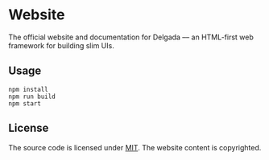 # Website

The official website and documentation for Delgada –– an HTML-first web framework for building slim UIs.

## Usage

```
npm install
npm run build
npm start
```

## License

The source code is licensed under [MIT](./LICENSE). The website content is copyrighted.

